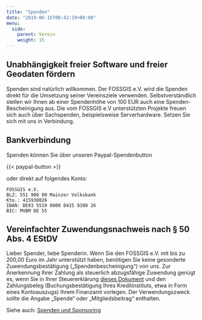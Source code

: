 ```yaml
---
title: "Spenden"
date: "2019-06-15T08:42:19+00:00"
menu:
  side:
    parent: Verein
    weight: 15
---
```


## Unabhängigkeit freier Software und freier Geodaten fördern

Spenden sind natürlich willkommen. Der FOSSGIS e.V. wird die Spenden direkt für die Umsetzung seiner Vereinsziele verwenden. Selbstverständlich stellen wir Ihnen ab einer Spendenhöhe von 100 EUR auch eine Spenden-Bescheinigung aus.
Die vom FOSSGIS e.V unterstützten Projekte freuen sich auch über Sachspenden, beispielsweise Serverhardware. Setzen Sie sich mit uns in Verbindung.

## Bankverbindung

Spenden können Sie über unseren Paypal-Spendenbutton

{{< paypal-button >}}

oder direkt auf folgendes Konto:

	FOSSGIS e.V.
	BLZ: 551 900 00 Mainzer Volksbank
	Kto.: 415938026
	IBAN: DE93 5519 0000 0415 9380 26
	BIC: MVBM DE 55

## Vereinfachter Zuwendungsnachweis nach § 50 Abs. 4 EStDV

Lieber Spender, liebe Spenderin.
Wenn Sie den FOSSGIS e.V. mit bis zu 200,00 Euro im Jahr unterstützt haben, benötigen Sie keine gesonderte Zuwendungsbestätigung („Spendenbescheinigung“) von uns.
Zur Anerkennung Ihrer Zahlung als steuerlich abzugsfähige Zuwendung genügt es, wenn Sie in Ihrer Steuererklärung [dieses Dokument](/dokumente/Spenden_Vereinfachter-Zuwendungsnachweis.pdf) und den Zahlungsbeleg (Buchungsbestätigung Ihres Kreditinstituts, etwa in Form eines Kontoauszugs) Ihrem Finanzamt vorlegen. Der Verwendungszweck sollte die Angabe „Spende“ oder „Mitgliedsbeitrag“ enthalten.

Siehe auch: [Spenden und Sponsoring](spenden-und-sponsoring)
